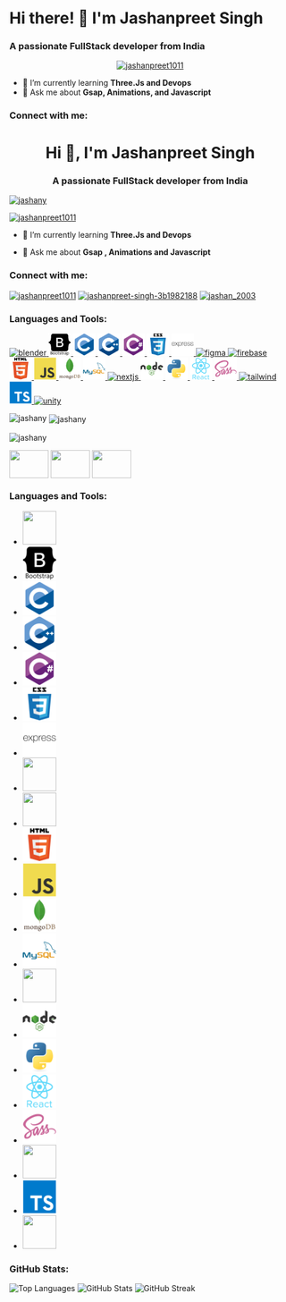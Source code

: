 # Hi there! 👋 I'm Jashanpreet Singh

### A passionate FullStack developer from India

<p align="center">
  <a href="https://twitter.com/jashanpreet1011" target="blank">
    <img src="https://img.shields.io/twitter/follow/jashanpreet1011?logo=twitter&style=for-the-badge" alt="jashanpreet1011" />
  </a>
</p>

- 🌱 I’m currently learning **Three.Js and Devops**
- 💬 Ask me about **Gsap, Animations, and Javascript**

### Connect with me:<h1 align="center">Hi 👋, I'm Jashanpreet Singh</h1>
<h3 align="center">A passionate FullStack developer from India</h3>

<p align="left"> <a href="https://github.com/ryo-ma/github-profile-trophy"><img src="https://github-profile-trophy.vercel.app/?username=jashany" alt="jashany" /></a> </p>

<p align="left"> <a href="https://twitter.com/jashanpreet1011" target="blank"><img src="https://img.shields.io/twitter/follow/jashanpreet1011?logo=twitter&style=for-the-badge" alt="jashanpreet1011" /></a> </p>

- 🌱 I’m currently learning **Three.Js and Devops**

- 💬 Ask me about **Gsap , Animations and Javascript**

<h3 align="left">Connect with me:</h3>
<p align="left">
<a href="https://twitter.com/jashanpreet1011" target="blank"><img align="center" src="https://raw.githubusercontent.com/rahuldkjain/github-profile-readme-generator/master/src/images/icons/Social/twitter.svg" alt="jashanpreet1011" height="30" width="40" /></a>
<a href="https://linkedin.com/in/jashanpreet-singh-3b1982188" target="blank"><img align="center" src="https://raw.githubusercontent.com/rahuldkjain/github-profile-readme-generator/master/src/images/icons/Social/linked-in-alt.svg" alt="jashanpreet-singh-3b1982188" height="30" width="40" /></a>
<a href="https://instagram.com/jashan_2003" target="blank"><img align="center" src="https://raw.githubusercontent.com/rahuldkjain/github-profile-readme-generator/master/src/images/icons/Social/instagram.svg" alt="jashan_2003" height="30" width="40" /></a>
</p>

<h3 align="left">Languages and Tools:</h3>
<p align="left"> <a href="https://www.blender.org/" target="_blank" rel="noreferrer"> <img src="https://download.blender.org/branding/community/blender_community_badge_white.svg" alt="blender" width="40" height="40"/> </a> <a href="https://getbootstrap.com" target="_blank" rel="noreferrer"> <img src="https://raw.githubusercontent.com/devicons/devicon/master/icons/bootstrap/bootstrap-plain-wordmark.svg" alt="bootstrap" width="40" height="40"/> </a> <a href="https://www.cprogramming.com/" target="_blank" rel="noreferrer"> <img src="https://raw.githubusercontent.com/devicons/devicon/master/icons/c/c-original.svg" alt="c" width="40" height="40"/> </a> <a href="https://www.w3schools.com/cpp/" target="_blank" rel="noreferrer"> <img src="https://raw.githubusercontent.com/devicons/devicon/master/icons/cplusplus/cplusplus-original.svg" alt="cplusplus" width="40" height="40"/> </a> <a href="https://www.w3schools.com/cs/" target="_blank" rel="noreferrer"> <img src="https://raw.githubusercontent.com/devicons/devicon/master/icons/csharp/csharp-original.svg" alt="csharp" width="40" height="40"/> </a> <a href="https://www.w3schools.com/css/" target="_blank" rel="noreferrer"> <img src="https://raw.githubusercontent.com/devicons/devicon/master/icons/css3/css3-original-wordmark.svg" alt="css3" width="40" height="40"/> </a> <a href="https://expressjs.com" target="_blank" rel="noreferrer"> <img src="https://raw.githubusercontent.com/devicons/devicon/master/icons/express/express-original-wordmark.svg" alt="express" width="40" height="40"/> </a> <a href="https://www.figma.com/" target="_blank" rel="noreferrer"> <img src="https://www.vectorlogo.zone/logos/figma/figma-icon.svg" alt="figma" width="40" height="40"/> </a> <a href="https://firebase.google.com/" target="_blank" rel="noreferrer"> <img src="https://www.vectorlogo.zone/logos/firebase/firebase-icon.svg" alt="firebase" width="40" height="40"/> </a> <a href="https://www.w3.org/html/" target="_blank" rel="noreferrer"> <img src="https://raw.githubusercontent.com/devicons/devicon/master/icons/html5/html5-original-wordmark.svg" alt="html5" width="40" height="40"/> </a> <a href="https://developer.mozilla.org/en-US/docs/Web/JavaScript" target="_blank" rel="noreferrer"> <img src="https://raw.githubusercontent.com/devicons/devicon/master/icons/javascript/javascript-original.svg" alt="javascript" width="40" height="40"/> </a> <a href="https://www.mongodb.com/" target="_blank" rel="noreferrer"> <img src="https://raw.githubusercontent.com/devicons/devicon/master/icons/mongodb/mongodb-original-wordmark.svg" alt="mongodb" width="40" height="40"/> </a> <a href="https://www.mysql.com/" target="_blank" rel="noreferrer"> <img src="https://raw.githubusercontent.com/devicons/devicon/master/icons/mysql/mysql-original-wordmark.svg" alt="mysql" width="40" height="40"/> </a> <a href="https://nextjs.org/" target="_blank" rel="noreferrer"> <img src="https://cdn.worldvectorlogo.com/logos/nextjs-2.svg" alt="nextjs" width="40" height="40"/> </a> <a href="https://nodejs.org" target="_blank" rel="noreferrer"> <img src="https://raw.githubusercontent.com/devicons/devicon/master/icons/nodejs/nodejs-original-wordmark.svg" alt="nodejs" width="40" height="40"/> </a> <a href="https://www.python.org" target="_blank" rel="noreferrer"> <img src="https://raw.githubusercontent.com/devicons/devicon/master/icons/python/python-original.svg" alt="python" width="40" height="40"/> </a> <a href="https://reactjs.org/" target="_blank" rel="noreferrer"> <img src="https://raw.githubusercontent.com/devicons/devicon/master/icons/react/react-original-wordmark.svg" alt="react" width="40" height="40"/> </a> <a href="https://sass-lang.com" target="_blank" rel="noreferrer"> <img src="https://raw.githubusercontent.com/devicons/devicon/master/icons/sass/sass-original.svg" alt="sass" width="40" height="40"/> </a> <a href="https://tailwindcss.com/" target="_blank" rel="noreferrer"> <img src="https://www.vectorlogo.zone/logos/tailwindcss/tailwindcss-icon.svg" alt="tailwind" width="40" height="40"/> </a> <a href="https://www.typescriptlang.org/" target="_blank" rel="noreferrer"> <img src="https://raw.githubusercontent.com/devicons/devicon/master/icons/typescript/typescript-original.svg" alt="typescript" width="40" height="40"/> </a> <a href="https://unity.com/" target="_blank" rel="noreferrer"> <img src="https://www.vectorlogo.zone/logos/unity3d/unity3d-icon.svg" alt="unity" width="40" height="40"/> </a> </p>

<p><img align="left" src="https://github-readme-stats.vercel.app/api/top-langs?username=jashany&show_icons=true&locale=en&layout=compact" alt="jashany" /></p>

<p>&nbsp;<img align="center" src="https://github-readme-stats.vercel.app/api?username=jashany&show_icons=true&locale=en" alt="jashany" /></p>

<p><img align="center" src="https://github-readme-streak-stats.herokuapp.com/?user=jashany&" alt="jashany" /></p>



[<img align="center" src="https://raw.githubusercontent.com/rahuldkjain/github-profile-readme-generator/master/src/images/icons/Social/twitter.svg" height="50" width="70" />](https://twitter.com/jashanpreet1011)
[<img align="center" src="https://raw.githubusercontent.com/rahuldkjain/github-profile-readme-generator/master/src/images/icons/Social/linked-in-alt.svg" height="50" width="70" />](https://linkedin.com/in/jashanpreet-singh-3b1982188)
[<img align="center" src="https://raw.githubusercontent.com/rahuldkjain/github-profile-readme-generator/master/src/images/icons/Social/instagram.svg" height="50" width="70" />](https://instagram.com/jashan_2003)

### Languages and Tools:

- <img src="https://download.blender.org/branding/community/blender_community_badge_white.svg" height="60" width="60">
- <img src="https://raw.githubusercontent.com/devicons/devicon/master/icons/bootstrap/bootstrap-plain-wordmark.svg" height="60" width="60">
- <img src="https://raw.githubusercontent.com/devicons/devicon/master/icons/c/c-original.svg" height="60" width="60">
- <img src="https://raw.githubusercontent.com/devicons/devicon/master/icons/cplusplus/cplusplus-original.svg" height="60" width="60">
- <img src="https://raw.githubusercontent.com/devicons/devicon/master/icons/csharp/csharp-original.svg" height="60" width="60">
- <img src="https://raw.githubusercontent.com/devicons/devicon/master/icons/css3/css3-original-wordmark.svg" height="60" width="60">
- <img src="https://raw.githubusercontent.com/devicons/devicon/master/icons/express/express-original-wordmark.svg" height="60" width="60">
- <img src="https://www.vectorlogo.zone/logos/figma/figma-icon.svg" height="60" width="60">
- <img src="https://www.vectorlogo.zone/logos/firebase/firebase-icon.svg" height="60" width="60">
- <img src="https://raw.githubusercontent.com/devicons/devicon/master/icons/html5/html5-original-wordmark.svg" height="60" width="60">
- <img src="https://raw.githubusercontent.com/devicons/devicon/master/icons/javascript/javascript-original.svg" height="60" width="60">
- <img src="https://raw.githubusercontent.com/devicons/devicon/master/icons/mongodb/mongodb-original-wordmark.svg" height="60" width="60">
- <img src="https://raw.githubusercontent.com/devicons/devicon/master/icons/mysql/mysql-original-wordmark.svg" height="60" width="60">
- <img src="https://cdn.worldvectorlogo.com/logos/nextjs-2.svg" height="60" width="60">
- <img src="https://raw.githubusercontent.com/devicons/devicon/master/icons/nodejs/nodejs-original-wordmark.svg" height="60" width="60">
- <img src="https://raw.githubusercontent.com/devicons/devicon/master/icons/python/python-original.svg" height="60" width="60">
- <img src="https://raw.githubusercontent.com/devicons/devicon/master/icons/react/react-original-wordmark.svg" height="60" width="60">
- <img src="https://raw.githubusercontent.com/devicons/devicon/master/icons/sass/sass-original.svg" height="60" width="60">
- <img src="https://www.vectorlogo.zone/logos/tailwindcss/tailwindcss-icon.svg" height="60" width="60">
- <img src="https://raw.githubusercontent.com/devicons/devicon/master/icons/typescript/typescript-original.svg" height="60" width="60">
- <img src="https://www.vectorlogo.zone/logos/unity3d/unity3d-icon.svg" height="60" width="60">


### GitHub Stats:

![Top Languages](https://github-readme-stats.vercel.app/api/top-langs?username=jashany&show_icons=true&locale=en&layout=compact)
![GitHub Stats](https://github-readme-stats.vercel.app/api?username=jashany&show_icons=true&locale=en)
![GitHub Streak](https://github-readme-streak-stats.herokuapp.com/?user=jashany)
